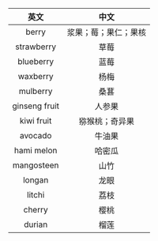 |英文|中文|
|:---:|:---:|
| berry | 浆果；莓；果仁；果核 |
| strawberry | 草莓 |
| blueberry | 蓝莓 |
| waxberry | 杨梅 |
| mulberry | 桑葚 |
| ginseng fruit | 人参果 |
| kiwi fruit | 猕猴桃；奇异果 |
| avocado | 牛油果 |
| hami melon | 哈密瓜 |
| mangosteen | 山竹 |
| longan | 龙眼 |
| litchi | 荔枝 |
| cherry | 樱桃 |
| durian | 榴莲 |